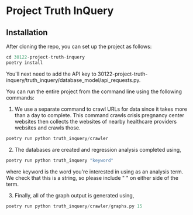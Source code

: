 # Project Truth InQuery

## Installation
After cloning the repo, you can set up the project as follows:

```python
cd 30122-project-truth-inquery
poetry install
```

You'll next need to add the API key to 30122-project-truth-inquery/truth_inquery/database_model/api_requests.py.

You can run the entire project from the command line using the following commands:

1. We use a separate command to crawl URLs for data since it takes more than a day to complete. This command crawls crisis pregnancy center websites then collects the websites of nearby healthcare providers websites and crawls those.

```python
poetry run python truth_inquery/crawler
```

2. The databases are created and regression analysis completed using,
```python
poetry run python truth_inquery "keyword"
```
where keyword is the word you're interested in using as an analysis term. We check that this is a string, so please include " " on either side of the term. 

3. Finally, all of the graph output is generated using, 
```python
poetry run python truth_inquery/crawler/graphs.py 15
```
